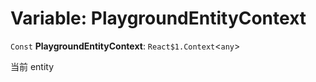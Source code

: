# Variable: PlaygroundEntityContext

`Const` **PlaygroundEntityContext**: `React$1.Context`<`any`>

当前 entity

